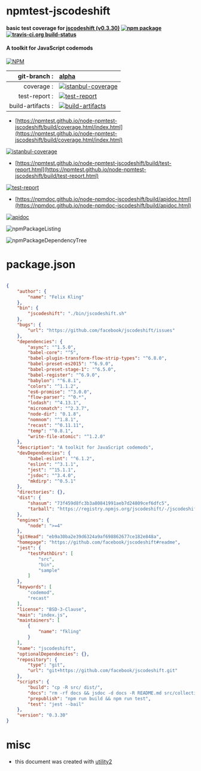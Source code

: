 # npmtest-jscodeshift

#### basic test coverage for  [jscodeshift (v0.3.30)](https://github.com/facebook/jscodeshift#readme)  [![npm package](https://img.shields.io/npm/v/npmtest-jscodeshift.svg?style=flat-square)](https://www.npmjs.org/package/npmtest-jscodeshift) [![travis-ci.org build-status](https://api.travis-ci.org/npmtest/node-npmtest-jscodeshift.svg)](https://travis-ci.org/npmtest/node-npmtest-jscodeshift)

#### A toolkit for JavaScript codemods

[![NPM](https://nodei.co/npm/jscodeshift.png?downloads=true&downloadRank=true&stars=true)](https://www.npmjs.com/package/jscodeshift)

| git-branch : | [alpha](https://github.com/npmtest/node-npmtest-jscodeshift/tree/alpha)|
|--:|:--|
| coverage : | [![istanbul-coverage](https://npmtest.github.io/node-npmtest-jscodeshift/build/coverage.badge.svg)](https://npmtest.github.io/node-npmtest-jscodeshift/build/coverage.html/index.html)|
| test-report : | [![test-report](https://npmtest.github.io/node-npmtest-jscodeshift/build/test-report.badge.svg)](https://npmtest.github.io/node-npmtest-jscodeshift/build/test-report.html)|
| build-artifacts : | [![build-artifacts](https://npmtest.github.io/node-npmtest-jscodeshift/glyphicons_144_folder_open.png)](https://github.com/npmtest/node-npmtest-jscodeshift/tree/gh-pages/build)|

- [https://npmtest.github.io/node-npmtest-jscodeshift/build/coverage.html/index.html](https://npmtest.github.io/node-npmtest-jscodeshift/build/coverage.html/index.html)

[![istanbul-coverage](https://npmtest.github.io/node-npmtest-jscodeshift/build/screenCapture.buildCi.browser.%252Ftmp%252Fbuild%252Fcoverage.lib.html.png)](https://npmtest.github.io/node-npmtest-jscodeshift/build/coverage.html/index.html)

- [https://npmtest.github.io/node-npmtest-jscodeshift/build/test-report.html](https://npmtest.github.io/node-npmtest-jscodeshift/build/test-report.html)

[![test-report](https://npmtest.github.io/node-npmtest-jscodeshift/build/screenCapture.buildCi.browser.%252Ftmp%252Fbuild%252Ftest-report.html.png)](https://npmtest.github.io/node-npmtest-jscodeshift/build/test-report.html)

- [https://npmdoc.github.io/node-npmdoc-jscodeshift/build/apidoc.html](https://npmdoc.github.io/node-npmdoc-jscodeshift/build/apidoc.html)

[![apidoc](https://npmdoc.github.io/node-npmdoc-jscodeshift/build/screenCapture.buildCi.browser.%252Ftmp%252Fbuild%252Fapidoc.html.png)](https://npmdoc.github.io/node-npmdoc-jscodeshift/build/apidoc.html)

![npmPackageListing](https://npmtest.github.io/node-npmtest-jscodeshift/build/screenCapture.npmPackageListing.svg)

![npmPackageDependencyTree](https://npmtest.github.io/node-npmtest-jscodeshift/build/screenCapture.npmPackageDependencyTree.svg)



# package.json

```json

{
    "author": {
        "name": "Felix Kling"
    },
    "bin": {
        "jscodeshift": "./bin/jscodeshift.sh"
    },
    "bugs": {
        "url": "https://github.com/facebook/jscodeshift/issues"
    },
    "dependencies": {
        "async": "^1.5.0",
        "babel-core": "^5",
        "babel-plugin-transform-flow-strip-types": "^6.8.0",
        "babel-preset-es2015": "^6.9.0",
        "babel-preset-stage-1": "^6.5.0",
        "babel-register": "^6.9.0",
        "babylon": "^6.8.1",
        "colors": "^1.1.2",
        "es6-promise": "^3.0.0",
        "flow-parser": "^0.*",
        "lodash": "^4.13.1",
        "micromatch": "^2.3.7",
        "node-dir": "0.1.8",
        "nomnom": "^1.8.1",
        "recast": "^0.11.11",
        "temp": "^0.8.1",
        "write-file-atomic": "^1.2.0"
    },
    "description": "A toolkit for JavaScript codemods",
    "devDependencies": {
        "babel-eslint": "^6.1.2",
        "eslint": "^3.1.1",
        "jest": "^15.1.1",
        "jsdoc": "^3.4.0",
        "mkdirp": "^0.5.1"
    },
    "directories": {},
    "dist": {
        "shasum": "73f459d8fc3b3a80841991aeb7d24809cef6dfc5",
        "tarball": "https://registry.npmjs.org/jscodeshift/-/jscodeshift-0.3.30.tgz"
    },
    "engines": {
        "node": ">=4"
    },
    "gitHead": "eb9a30ba2e39d6324a9af698862677ce182e848a",
    "homepage": "https://github.com/facebook/jscodeshift#readme",
    "jest": {
        "testPathDirs": [
            "src",
            "bin",
            "sample"
        ]
    },
    "keywords": [
        "codemod",
        "recast"
    ],
    "license": "BSD-3-Clause",
    "main": "index.js",
    "maintainers": [
        {
            "name": "fkling"
        }
    ],
    "name": "jscodeshift",
    "optionalDependencies": {},
    "repository": {
        "type": "git",
        "url": "git+https://github.com/facebook/jscodeshift.git"
    },
    "scripts": {
        "build": "cp -R src/ dist/",
        "docs": "rm -rf docs && jsdoc -d docs -R README.md src/collections/* src/core.js src/Collection.js",
        "prepublish": "npm run build && npm run test",
        "test": "jest --bail"
    },
    "version": "0.3.30"
}
```



# misc
- this document was created with [utility2](https://github.com/kaizhu256/node-utility2)
